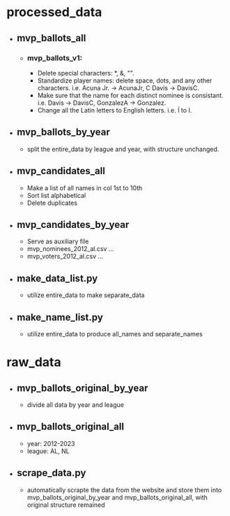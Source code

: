 # **processed_data**

- ## **mvp_ballots_all**

  - ### **mvp_ballots_v1**:
    - Delete special characters: *, &, "".
    - Standardize player names: delete space, dots, and any other characters. i.e. Acuna Jr. -> AcunaJr, C Davis -> DavisC.
    - Make sure that the name for each distinct nominee is consistant. i.e. Davis -> DavisC, GonzalezA -> Gonzalez.
    - Change all the Latin letters to English letters. i.e. Í to I. 

- ## **mvp_ballots_by_year**
  - split the entire_data by league and year, with structure unchanged.

- ## **mvp_candidates_all**
  - Make a list of all names in col 1st to 10th
  - Sort list alphabetical
  - Delete duplicates

- ## **mvp_candidates_by_year**
  - Serve as auxiliary file
  - mvp_nominees_2012_al.csv ...
  - mvp_voters_2012_al.csv ...

- ## **make_data_list**.py
  - utilize entire_data to make separate_data

- ## **make_name_list**.py
  - utilize entire_data to produce all_names and separate_names


# **raw_data**

- ## **mvp_ballots_original_by_year**
  - divide all data by year and league

- ## **mvp_ballots_original_all**
  - year: 2012-2023
  - league: AL, NL

- ## **scrape_data**.py 
  - automatically scrapte the data from the website and store them into mvp_ballots_original_by_year and mvp_ballots_original_all, with original structure remained